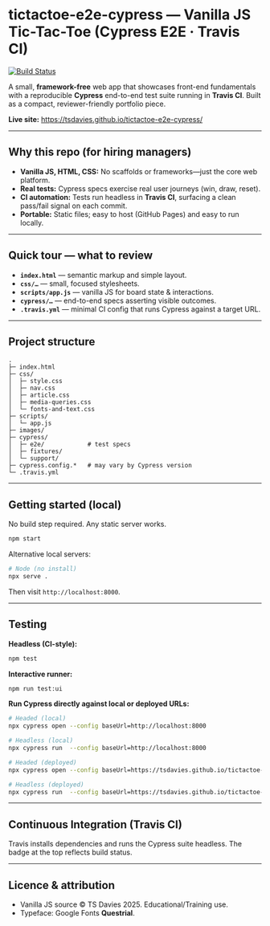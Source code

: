 # tictactoe-e2e-cypress — Vanilla JS Tic-Tac-Toe (Cypress E2E · Travis CI)

[![Build Status](https://app.travis-ci.com/tsdavies/tictactoe-e2e-cypress.svg?branch=main)](https://app.travis-ci.com/github/tsdavies/tictactoe-e2e-cypress)

A small, **framework-free** web app that showcases front-end fundamentals with a reproducible **Cypress** end-to-end test suite running in **Travis CI**. Built as a compact, reviewer-friendly portfolio piece.

**Live site:** https://tsdavies.github.io/tictactoe-e2e-cypress/

---

## Why this repo (for hiring managers)

- **Vanilla JS, HTML, CSS:** No scaffolds or frameworks—just the core web platform.
- **Real tests:** Cypress specs exercise real user journeys (win, draw, reset).
- **CI automation:** Tests run headless in **Travis CI**, surfacing a clean pass/fail signal on each commit.
- **Portable:** Static files; easy to host (GitHub Pages) and easy to run locally.

---

## Quick tour — what to review

- **`index.html`** — semantic markup and simple layout.
- **`css/…`** — small, focused stylesheets.
- **`scripts/app.js`** — vanilla JS for board state & interactions.
- **`cypress/…`** — end-to-end specs asserting visible outcomes.
- **`.travis.yml`** — minimal CI config that runs Cypress against a target URL.

---

## Project structure

```
.
├─ index.html
├─ css/
│  ├─ style.css
│  ├─ nav.css
│  ├─ article.css
│  ├─ media-queries.css
│  └─ fonts-and-text.css
├─ scripts/
│  └─ app.js
├─ images/
├─ cypress/
│  ├─ e2e/            # test specs
│  ├─ fixtures/
│  └─ support/
├─ cypress.config.*   # may vary by Cypress version
└─ .travis.yml
```

---

## Getting started (local)

No build step required. Any static server works.

```sh
npm start
```

Alternative local servers:

```sh
# Node (no install)
npx serve .
```

Then visit `http://localhost:8000`.

---

## Testing

**Headless (CI-style):**

```sh
npm test
```

**Interactive runner:**

```sh
npm run test:ui
```

**Run Cypress directly against local or deployed URLs:**

```sh
# Headed (local)
npx cypress open --config baseUrl=http://localhost:8000

# Headless (local)
npx cypress run  --config baseUrl=http://localhost:8000

# Headed (deployed)
npx cypress open --config baseUrl=https://tsdavies.github.io/tictactoe-e2e-cypress/

# Headless (deployed)
npx cypress run  --config baseUrl=https://tsdavies.github.io/tictactoe-e2e-cypress/
```

---

## Continuous Integration (Travis CI)

Travis installs dependencies and runs the Cypress suite headless. The badge at the top reflects build status.

---

## Licence & attribution

- Vanilla JS source © TS Davies 2025. Educational/Training use.
- Typeface: Google Fonts **Questrial**.

